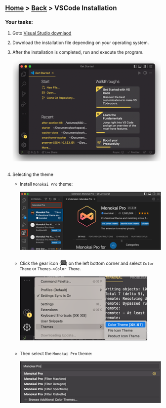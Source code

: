 ## [Home](../../../README.md) > [Back](readme.md) > VSCode Installation

### Your tasks:

1. Goto [Visual Studio downlaod](https://code.visualstudio.com/download)
2. Download the installation file depending on your operating system.
3. After the installation is completed, run and execute the program.
   <br/><br/><img width="512" src="../imgs/img.png"><br/><br/>
4. Selecting the theme

   - Install `Monokai Pro` theme:
     <br/><br/><img width="512" src="../imgs/img_5.png"><br/><br/>

   - Click the gear icon (<img width="16" src="../imgs/img_1.png">) on the left bottom corner and select `Color Theme` or `Themes->Color Theme`.
     <br/><br/><img width="412" src="../imgs/img_2.png"><br/><br/>
   - Then select the `Monokai Pro` theme:
     <br/><br/><img width="512" src="../imgs/img_3.png"><br/><br/>
